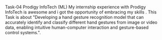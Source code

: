 Task-04 Prodigy InfoTech (ML) 
My internship experience with Prodigy InfoTech is awesome and i got the opportunity of embracing my skills .
This Task is about "Developing a hand gesture recognition model that can accurately identify and classify different hand gestures from image or video data, enabling intuitive human-computer interaction and gesture-based control systems.".
